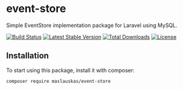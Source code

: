 # event-store

Simple EventStore implementation package for Laravel using MySQL.

[![Build Status](https://travis-ci.org/maslauskas/event-store.svg?branch=master)](https://travis-ci.org/maslauskas/event-store) [![Latest Stable Version](https://poser.pugx.org/maslauskas/event-store/v/stable)](https://packagist.org/packages/maslauskas/event-store) [![Total Downloads](https://poser.pugx.org/maslauskas/event-store/downloads)](https://packagist.org/packages/maslauskas/event-store) [![License](https://poser.pugx.org/maslauskas/event-store/license)](https://packagist.org/packages/maslauskas/event-store)

## Installation

To start using this package, install it with composer:

```composer require maslauskas/event-store```
